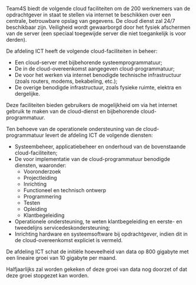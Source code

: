 Team4S biedt de volgende cloud faciliteiten om de 200 werknemers van de opdrachtgever in staat te stellen via internet te beschikken over een centrale, betrouwbare opslag van gegevens. De cloud dienst zal 24/7 beschikbaar zijn. Veiligheid wordt gewaarborgd door het fysiek afschermen van de server (een speciaal toegewijde server die niet toegankelijk is voor derden).

De afdeling ICT heeft de volgende cloud-faciliteiten in beheer:

- Een cloud-server met bijbehorende systeemprogrammatuur;
- De in de cloud-overeenkomst aangegeven cloud-programmatuur;
- De voor het werken via internet benodigde technische infrastructuur (zoals routers, modems, bekabeling, etc.);
- De overige benodigde infrastructuur, zoals fysieke ruimte, elektra en dergelijke.

Deze faciliteiten bieden gebruikers de mogelijkheid om via het internet gebruik te maken van de cloud-dienst en bijbehorende cloud-programmatuur.

Ten behoeve van de operationele ondersteuning van de cloud-programmatuur levert de afdeling ICT de volgende diensten:

- Systeembeheer, applicatiebeheer en onderhoud van de bovenstaande cloud-faciliteiten;
- De voor implementatie van de cloud-programmatuur benodigde diensten, waaronder:
	- Vooronderzoek
	- Projectleiding
	- Inrichting
	- Functioneel en technisch ontwerp
	- Programmering
	- Testen
	- Opleiding
	- Klantbegeleiding
- Operationele ondersteuning, te weten klantbegeleiding en eerste- en tweedelijns servicedeskondersteuning;
- Inrichting hardware en systeemsoftware bij opdrachtgever, indien dit in de cloud-overeenkomst expliciet is vermeld.

De afdeling ICT schat de initiële hoeveelheid van data op 800 gigabyte met een lineaire groei van 10 gigabyte per maand.

Halfjaarlijks zal worden gekeken of deze groei van data nog doorzet of dat deze groei stopgezet kan worden.